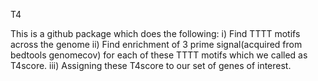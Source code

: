 T4

This is a github package which does the following:
i) Find TTTT motifs across the genome
ii) Find enrichment of 3 prime signal(acquired from bedtools genomecov) for each of these TTTT motifs which we called as T4score.
iii) Assigning these T4score to our set of genes of interest.

